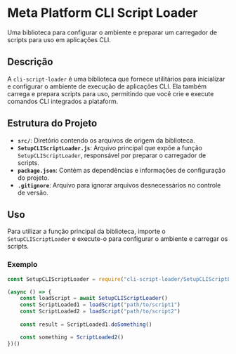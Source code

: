 # Meta Platform CLI Script Loader

Uma biblioteca para configurar o ambiente e preparar um carregador de scripts para uso em aplicações CLI.

## Descrição

A `cli-script-loader` é uma biblioteca que fornece utilitários para inicializar e configurar o ambiente de execução de aplicações CLI. Ela também carrega e prepara scripts para uso, permitindo que você crie e execute comandos CLI integrados a plataform.

## Estrutura do Projeto

- **`src/`**: Diretório contendo os arquivos de origem da biblioteca.
- **`SetupCLIScriptLoader.js`**: Arquivo principal que expõe a função `SetupCLIScriptLoader`, responsável por preparar o carregador de scripts.
- **`package.json`**: Contém as dependências e informações de configuração do projeto.
- **`.gitignore`**: Arquivo para ignorar arquivos desnecessários no controle de versão.


## Uso

Para utilizar a função principal da biblioteca, importe o `SetupCLIScriptLoader` e execute-o para configurar o ambiente e carregar os scripts.

### Exemplo

```javascript
const SetupCLIScriptLoader = require("cli-script-loader/SetupCLIScriptLoader");

(async () => {
    const loadScript = await SetupCLIScriptLoader()
    const ScriptLoaded1 = loadScript("path/to/script1")
    const ScriptLoaded2 = loadScript("path/to/script2")
    
    const result = ScriptLoaded1.doSomething()

    const something = ScriptLoaded2()
})()
```